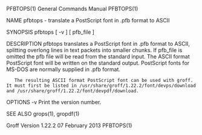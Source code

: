 PFBTOPS(1)                                                                                 General Commands Manual                                                                                 PFBTOPS(1)



NAME
       pfbtops - translate a PostScript font in .pfb format to ASCII

SYNOPSIS
       pfbtops [ -v ] [ pfb_file ]

DESCRIPTION
       pfbtops translates a PostScript font in .pfb format to ASCII, splitting overlong lines in text packets into smaller chunks.  If pfb_file is omitted the pfb file will be read from the standard input.
       The ASCII format PostScript font will be written on the standard output.  PostScript fonts for MS-DOS are normally supplied in .pfb format.

       The resulting ASCII format PostScript font can be used with groff.  It must first be listed in /usr/share/groff/1.22.2/font/devps/download and /usr/share/groff/1.22.2/font/devpdf/download.

OPTIONS
       -v     Print the version number.

SEE ALSO
       grops(1), gropdf(1)



Groff Version 1.22.2                                                                           07 February 2013                                                                                    PFBTOPS(1)

